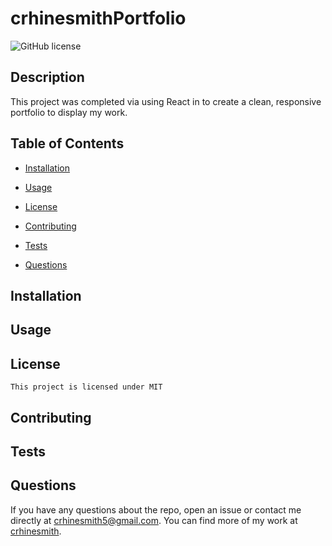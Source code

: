 # crhinesmithPortfolio
 ![GitHub license](https://img.shields.io/badge/license-MIT-blue.svg)

  ## Description 
  This project was completed via using React in to create a clean, responsive portfolio to display my work.

  ## Table of Contents

  * [Installation](#installation)

  * [Usage](#usage)
     
   * [License](#license)


  * [Contributing](#contributing)

  * [Tests](#tests)

  * [Questions](#questions)

  ## Installation
  

  ## Usage
  
  ## License
    This project is licensed under MIT
  ## Contributing
  

  ## Tests
  

  ## Questions


  If you have any questions about the repo, open an issue or contact me directly at crhinesmith5@gmail.com. You can find more of my work at [crhinesmith](https://github.com/crhinesmith/).